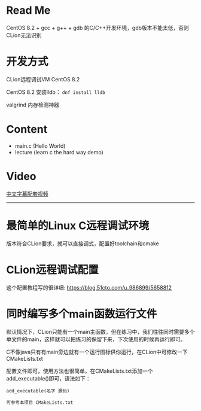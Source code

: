# Read Me

CentOS 8.2 + gcc + g++ + gdb 的C/C++开发环境，gdb版本不能太低，否则CLion无法识别

# 开发方式

CLion远程调试VM CentOS 8.2

CentOS 8.2 安装lldb： `dnf install lldb`

valgrind 内存检测神器

# Content

- main.c   (Hello World)
- lecture  (learn c the hard way demo)

# Video

[中文字幕配套视频](https://www.bilibili.com/video/BV1KW411o7QF)

---

# 最简单的Linux C远程调试环境

版本符合CLion要求，就可以直接调式，配置好toolchain和cmake

# CLion远程调试配置

这个配置教程写的很详细: https://blog.51cto.com/u_986899/5658812

# 同时编写多个main函数运行文件

默认情况下，CLion只能有一个main主函数，但在练习中，我们往往同时需要多个单文件的main，这样就可以把练习的保留下来，下次使用的时候再运行即可。

C不像java只有有main旁边就有一个运行图标供你运行，在CLion中可修改一下CMakeLists.txt

配置文件即可，使用方法也很简单，在CMakeLists.txt添加一个add_executable()即可，语法如下：

```
add_executable(名字 源码)

可参考本项目 CMakeLists.txt
```